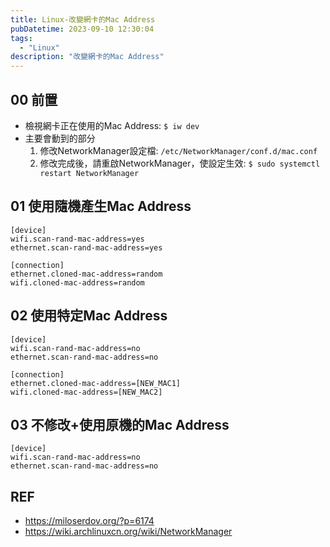 ```yaml
---
title: Linux-改變網卡的Mac Address
pubDatetime: 2023-09-10 12:30:04
tags:
  - "Linux"
description: "改變網卡的Mac Address"
---
```


## 00 前置

- 檢視網卡正在使用的Mac Address: `$ iw dev`
- 主要會動到的部分
  1. 修改NetworkManager設定檔: `/etc/NetworkManager/conf.d/mac.conf`
  2. 修改完成後，請重啟NetworkManager，使設定生效: `$ sudo systemctl restart NetworkManager`

<!--more-->

## 01 使用隨機產生Mac Address

```shell=
[device]
wifi.scan-rand-mac-address=yes
ethernet.scan-rand-mac-address=yes

[connection]
ethernet.cloned-mac-address=random
wifi.cloned-mac-address=random
```

## 02 使用特定Mac Address

```shell=
[device]
wifi.scan-rand-mac-address=no
ethernet.scan-rand-mac-address=no

[connection]
ethernet.cloned-mac-address=[NEW_MAC1]
wifi.cloned-mac-address=[NEW_MAC2]
```

## 03 不修改+使用原機的Mac Address

```shell=
[device]
wifi.scan-rand-mac-address=no
ethernet.scan-rand-mac-address=no
```

## REF

- https://miloserdov.org/?p=6174
- https://wiki.archlinuxcn.org/wiki/NetworkManager
